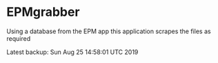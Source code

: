 # EPMgrabber
Using a database from the EPM app this application scrapes the files as required


Latest backup: Sun Aug 25 14:58:01 UTC 2019
